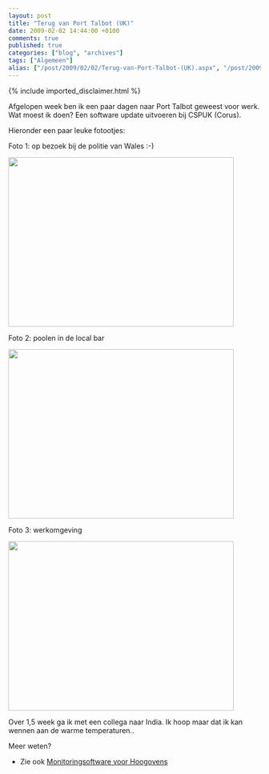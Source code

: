 ```yaml
---
layout: post
title: "Terug van Port Talbot (UK)"
date: 2009-02-02 14:44:00 +0100
comments: true
published: true
categories: ["blog", "archives"]
tags: ["Algemeen"]
alias: ["/post/2009/02/02/Terug-van-Port-Talbot-(UK).aspx", "/post/2009/02/02/terug-van-port-talbot-(uk).aspx"]
---
```

<!-- more -->
{% include imported_disclaimer.html %}
<p>
Afgelopen week ben ik een paar dagen naar Port Talbot geweest voor werk. Wat moest ik doen? Een software update uitvoeren bij CSPUK (Corus). 
</p>
<p>
Hieronder een paar leuke fotootjes: 
</p>
<p>
Foto 1: op bezoek bij de politie van Wales :-) 
</p>
<p>
<img src="/image.axd?picture=2009%2f2%2ffoto1.jpg" alt="" width="450" height="338" /> 
</p>
<p>
Foto 2: poolen in de local bar 
</p>
<p>
<img src="/image.axd?picture=2009%2f2%2ffoto2.jpg" alt="" width="450" height="338" /> 
</p>
<p>
Foto 3: werkomgeving 
</p>
<p>
<img src="/image.axd?picture=2009%2f2%2ffoto3.jpg" alt="" width="450" height="338" /> 
</p>
<p>
Over 1,5 week ga ik met een collega naar India. Ik hoop maar dat ik kan wennen aan de warme temperaturen.. 
</p>
<p>
Meer weten? 
</p>
<ul>
	<li>
	<div>
	Zie ook <a rel="nofollow" href="http://automatisering.hint.nl/post/Monitoring-software-voor-hoogovens.aspx" target="_blank">Monitoringsoftware voor Hoogovens</a> 
	</div>
	</li>
</ul>
